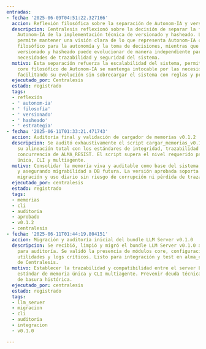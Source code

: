 ```yaml
---
entradas:
- fecha: '2025-06-09T04:51:22.327166'
  accion: Reflexión filosófica sobre la separación de Autonom-IA y versionado/hasheado
  descripcion: Centralesis reflexionó sobre la decisión de separar la filosofía de
    Autonom-IA de la implementación técnica de versionado y hasheado. La separación
    permite mantener una visión clara de lo que representa Autonom-IA como un marco
    filosófico para la autonomía y la toma de decisiones, mientras que el módulo de
    versionado y hasheado puede evolucionar de manera independiente para abordar las
    necesidades de trazabilidad y seguridad del sistema.
  motivo: Esta separación refuerza la escalabilidad del sistema, permitiendo que el
    core filosófico de Autonom-IA se mantenga intocable por las necesidades técnicas,
    facilitando su evolución sin sobrecargar el sistema con reglas y procesos técnicos.
  ejecutado_por: Centralesis
  estado: registrado
  tags:
  - reflexión
  - ' autonom-ia'
  - ' filosofía'
  - ' versionado'
  - ' hasheado'
  - ' estrategia'
- fecha: '2025-06-11T01:33:21.471743'
  accion: Auditoría final y validación de cargador de memorias v0.1.2
  descripcion: Se auditó exhaustivamente el script cargar_memorias_v0.1.2.py, validando
    su alineación total con los estándares de integridad, trazabilidad y control de
    concurrencia de ALMA_RESIST. El script supera el nivel requerido para memoria
    única, CLI y multiagente.
  motivo: Consolidar la memoria viva y auditable como base del sistema, evitando fragmentación
    y asegurando migrabilidad a DB futura. La versión aprobada soporta auditoría,
    migración y uso diario sin riesgo de corrupción ni pérdida de trazabilidad.
  ejecutado_por: centralesis
  estado: registrado
  tags:
  - memorias
  - cli
  - auditoria
  - aprobado
  - v0.1.2
  - centralesis
- fecha: '2025-06-11T01:44:19.804151'
  accion: Migración y auditoría inicial del bundle LLM Server v0.1.0
  descripcion: Se recibió, limpió y migró el bundle LLM Server v0.1.0 a carpeta temporal
    para auditoría. Se validó la presencia de módulos core, configuración, contratos,
    utilidades y logs críticos. Listo para integración y test en alma_core bajo control
    de Centralesis.
  motivo: Establecer la trazabilidad y compatibilidad entre el server LLM y el nuevo
    estándar de memoria única y CLI multiagente. Prevenir deuda técnica y arrastre
    de basura histórica.
  ejecutado_por: centralesis
  estado: registrado
  tags:
  - llm_server
  - migracion
  - cli
  - auditoria
  - integracion
  - v0.1.0

---
```


